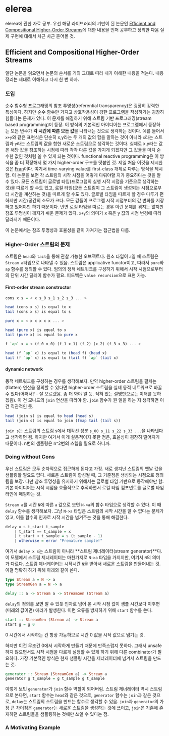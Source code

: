 # elerea

elerea에 관한 자료 공부. 우선 해당 라이브러리의 기반이 된 논문인 [Efficient and Compositional Higher-Order Streams](http://sgate.emt.bme.hu/documents/patai/publications/PataiWFLP2010.pdf)에 대한 내용을 먼저 공부하고 정리한 다음 실제 구현에 대해서 차근 차근 뜯어볼 것.

## Efficient and Compositional Higher-Order Streams

일단 논문을 읽으면서 논문의 순서를 거의 그대로 따라 내가 이해한 내용을 적는다. 내용 정리는 제대로 이해하고 다시 한 번 하자.

### 도입

순수 함수형 프로그래밍의 참조 투명성(referential transparency)은 굉장히 강력한 특성이다. 하지만 순수 함수만 가지고 상호작용성이 강한 프로그램을 작성하기는 굉장히 힘들다는 문제가 있다. 이 문제를 해결하기 위해 스트림 기반 프로그래밍(stream based programming)이 등장. 이 방식의 기본적인 아이디어는 프로그램에서 등장하는 모든 변수가 **각 시간에 따른 모든 값**을 나타내는 것으로 생각하는 것이다. 예를 들어서 `x+y`와 같은 표현식은 단순히 x,y라는 두 개의 값의 합을 말하는 것이 아니라 `x`라는 스트림과 `y`라는 스트림의 값을 합한 새로운 스트림으로 생각하는 것이다. 실제로 x,y라는 값은 해당 값을 참조하는 시점에 따라 각각 다른 값을 가지게 되겠지만 그 값들을 마치 순수한 값인 것처럼 쓸 수 있게 되는 것이다. functional reactive programming은 이 방식을 좀 더 확장해서 몇 가지 higher-order 구조를 덧붙인 것. 제일 처음 이것을 제시한 것은 [Fran](http://conal.net/papers/icfp97/)이다. 여기서 time-varying value를 first-class 개체로 다루는 방식을 제시함. 이 논문을 보면 각 스트림의 시작 시점을 어떻게 다뤄야할 지가 중요하다는 것을 알 수 있다. 모든 스트림이 글로벌 타임(프로그램의 실행 시작 시점을 기준으로 생각하는 것)을 따르게 할 수도 있고, 로컬 타임(모든 스트림이 그 스트림이 생성되는 시점으로부터 시간을 계산하는 것)을 따르게 할 수도 있다. 글로벌 타임을 따르게 할 경우 다루기 편하지만 시간/공간의 소모가 크다. 모든 값들이 프로그램 시작 시점부터의 값 변화를 저장하고 있어야만 하기 때문이다. 반면 로컬 타임을 따르는 경우 이런 문제를 겪지는 않지만 참조 투명성이 깨지기 쉬운 문제가 있다. `x+y`의 의미가 x 혹은 y 값의 시점 변경에 따라 달라지기 때문이다.

이 논문에서는 참조 투명성과 효율성을 같이 가져가는 접근법을 다룸.


### Higher-Order 스트림의 문제

스트림은 `head`와 `tail`을 통해 관찰 가능한 오브젝트다. 원소 타입이 `a`일 때 스트림은 `Stream a`타입으로 나타낼 수 있음. 스트림은 applicative functor이고, 따라서 `pure`와 `ap` 함수를 정의할 수 있다. 임의의 정적 네트워크를 구성하기 위해서 시작 시점으로부터의 단위 시간 딜레이 함수가 필요. 피드백은 `value recursion`으로 표현 가능.

#### First-order stream constructor

```Haskell
cons x s = < x s_0 s_1 s_2 s_3 ... >

head (cons x s) is equal to x
tail (cons x s) is equal to s

pure x = < x x x x x ... >

head (pure x) is equal to x
tail (pure x) is equal to pure x

f `ap` x = < (f_0 x_0) (f_1 x_1) (f_2) (x_2) (f_3 x_3) ... >

head (f `ap` x) is equal to (head f) (head x)
tail (f `ap` x) is equal to (tail f) `ap` (tail x)
```

#### dynamic network

동적 네트워크를 구성하는 경우를 생각해보자. 만약 higher-order 스트림을 펼치는(flatten) 연산을 정의할 수 있다면 higher-order 스트림을 실제 동적 네트워크로 바꿀 수 있다(어째서? - 잘 모르겠음. 좀 더 봐야 알 듯. 적혀 있는 설명만으로는 이해를 못하겠음). 이 건 모나드의 `join` 연산을 따라야 함. `join` 함수가 뭔 일을 하는 지 생각하면 이건 직관적인 듯. 

```Haskell
head (join s) is equal to head (head s)
tail (join s) is equal to join (fmap tail (tail s))
```

`join s`는 스트림의 스트림 s에서 대각선 성분 `s_00 s_11 s_22 s_33 ...`을 나타낸다고 생각하면 됨. 하지만 여기서 이게 실용적이지 못한 점은, 효율성이 굉장히 떨어지기 때문이다. n번의 샘플링은 n^2번의 스텝을 필요로 하니까. 

### Doing without Cons

우선 스트림은 모두 순차적으로 접근하게 된다고 가정. 새로 생겨난 스트림의 옛날 값을 샘플링할 필요도 없다. 새로운 스트림이 합성될 때, 그 기준점은 생성되는 시점으로 정의됨을 보장. 다만 참조 투명성을 유지하기 위해서는 글로벌 타임 기반으로 동작해야만 함. 기본 아이디어는 시작 시점을 효율적으로 추적하면서 로컬 타임 컴포넌트를 글로벌 타임라인에 매핑하는 것.

`Stream a`를 시간 `N`에 따른 `a` 값으로 보면 `N->a`의 함수 타입으로 생각할 수 있다. 이 때 `delay` 함수를 생각해보자. 그냥 `N->a` 타입은 스트림의 시작 시간을 알 수 없다는 문제가 있고, 이를 함수의 인자로 시작 시간을 넘겨주는 것을 통해 해결한다.

```Haskell
delay x s t_start t_sample
    | t_start == t_sample = x
    | t_start < t_sample = s (t_sample - 1)
    | otherwise = error "Premature sample!"
```

여기서 `delay x s`는 스트림이 아니라 **스트림 제너레이터(stream generator)**다. 이 모델에서 스트림 제너레이터는 마찬가지로 `N->a` 타입을 가지지만, 여기서 `N`의 의미가 다르다. 스트림 제너레이터는 시작시간 `N`을 받아서 새로운 스트림을 만들어내는 것. 이걸 명확히 하기 위해 아래와 같이 쓴다.

```Haskell
type Stream a = N -> a
type StreamGen a = N -> a

delay :: a -> Stream a -> StreamGen (Stream a)
```

`delay`의 정의를 보면 알 수 있듯 인자로 넘어 온 시작 시점 값이 샘플 시간보다 이후면(미래의 값이면) 에러가 발생한다. 이런 오류를 방지하기 위해 `start` 함수를 쓴다.

```Haskell
start :: StreamGen (Stream a) -> Stream a
start g = g 0
```

0 시간에서 시작하는 건 항상 가능하므로 시간 0 값을 시작 값으로 넘기는 것.

하지만 이건 무조건 0에서 시작하게 만들기 때문에 만족스럽지 못하다. 그래서 unsafe하지 않으면서도 시작 시점을 다르게 설정할 수 있게 하기 위해 다른 combinator가 필요하다. 가장 기본적인 방식은 현재 샘플링 시간을 제너레이터에 넘겨서 스트림을 만드는 것.

```Haskell
generator :: Stream (StreamGen a) -> Stream a
generator g t_sample = g t_sample g t_sample
```

이렇게 보민 `generator`가 `join` 함수 역할이 되어버림. 스트림 제너레이터 역시 스트림으로 본다면, `start` 함수는 `head`와 같은 것으로, `generator` 함수는 `join`과 같은 것으로, `delay`는 스트림의 스트림을 만드는 함수로 생각할 수 있음. `join`과 `generator`의 가장 큰 차이점은 `generator`는 새로운 스트림을 생성하는 것에 쓰이고, `join`은 기존에 존재하던 스트림들을 샘플링하는 것에만 쓰일 수 있다는 점.

### A Motivating Example

